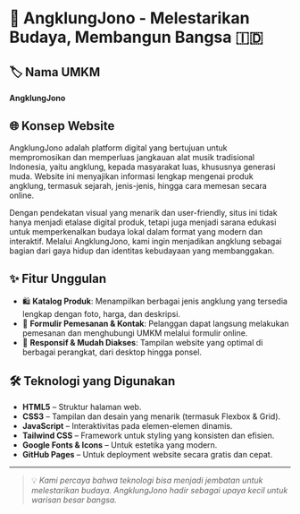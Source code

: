 # 🌾 AngklungJono - Melestarikan Budaya, Membangun Bangsa 🇮🇩

## 🏷️ Nama UMKM

**AngklungJono**

## 🌐 Konsep Website

AngklungJono adalah platform digital yang bertujuan untuk mempromosikan dan memperluas jangkauan alat musik tradisional Indonesia, yaitu angklung, kepada masyarakat luas, khususnya generasi muda. Website ini menyajikan informasi lengkap mengenai produk angklung, termasuk sejarah, jenis-jenis, hingga cara memesan secara online.

Dengan pendekatan visual yang menarik dan user-friendly, situs ini tidak hanya menjadi etalase digital produk, tetapi juga menjadi sarana edukasi untuk memperkenalkan budaya lokal dalam format yang modern dan interaktif. Melalui AngklungJono, kami ingin menjadikan angklung sebagai bagian dari gaya hidup dan identitas kebudayaan yang membanggakan.

## ✨ Fitur Unggulan

- 🛍️ **Katalog Produk**: Menampilkan berbagai jenis angklung yang tersedia lengkap dengan foto, harga, dan deskripsi.
- 💬 **Formulir Pemesanan & Kontak**: Pelanggan dapat langsung melakukan pemesanan dan menghubungi UMKM melalui formulir online.
- 📱 **Responsif & Mudah Diakses**: Tampilan website yang optimal di berbagai perangkat, dari desktop hingga ponsel.

## 🛠️ Teknologi yang Digunakan

- **HTML5** – Struktur halaman web.
- **CSS3** – Tampilan dan desain yang menarik (termasuk Flexbox & Grid).
- **JavaScript** – Interaktivitas pada elemen-elemen dinamis.
- **Tailwind CSS** – Framework untuk styling yang konsisten dan efisien.
- **Google Fonts & Icons** – Untuk estetika yang modern.
- **GitHub Pages** – Untuk deployment website secara gratis dan cepat.

---

> 💡 _Kami percaya bahwa teknologi bisa menjadi jembatan untuk melestarikan budaya. AngklungJono hadir sebagai upaya kecil untuk warisan besar bangsa._
